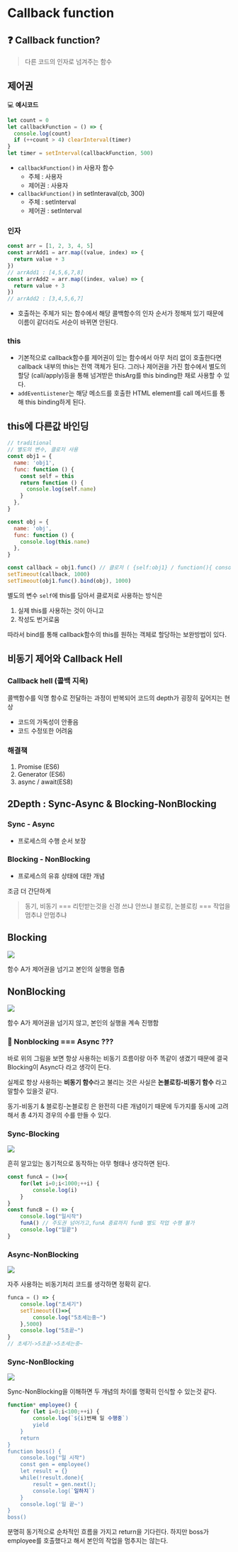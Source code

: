 # Callback function

## :question: Callback function?

> 다른 코드의 인자로 넘겨주는 함수

## 제어권

:computer: **예시코드**

```javascript
let count = 0
let callbackFunction = () => {
  console.log(count)
  if (++count > 4) clearInterval(timer)
}
let timer = setInterval(callbackFunction, 500)
```

- `callbackFunction()` in 사용자 함수
  - 주체 : 사용자
  - 제어권 : 사용자
- `callbackFunction()` in setInteraval(cb, 300)
  - 주체 : setInterval
  - 제어권 : setInterval

### 인자

```javascript
const arr = [1, 2, 3, 4, 5]
const arrAdd1 = arr.map((value, index) => {
  return value + 3
})
// arrAdd1 : [4,5,6,7,8]
const arrAdd2 = arr.map((index, value) => {
  return value + 3
})
// arrAdd2 : [3,4,5,6,7]
```

- 호출하는 주체가 되는 함수에서 해당 콜백함수의 인자 순서가 정해져 있기 때문에 이름이 같더라도 서순이 바뀌면 안된다.

### this

- 기본적으로 callback함수를 제어권이 있는 함수에서 아무 처리 없이 호출한다면 callback 내부의 this는 전역 객체가 된다. 그러나 제어권을 가진 함수에서 별도의 할당 (call/apply)등을 통해 넘겨받은 thisArg를 this binding한 채로 사용할 수 있다.
- `addEventListener`는 해당 메소드를 호출한 HTML element를 call 메서드를 통해 this binding하게 된다.

## this에 다른값 바인딩

```javascript
// traditional
// 별도의 변수, 클로저 사용
const obj1 = {
  name: 'obj1',
  func: function () {
    const self = this
    return function () {
      console.log(self.name)
    }
  },
}

const obj = {
  name: 'obj',
  func: function () {
    console.log(this.name)
  },
}

const callback = obj1.func() // 클로저 ( {self:obj1} / function(){ console.log(self.name) } )
setTimeout(callback, 1000)
setTimeout(obj1.func().bind(obj), 1000)
```

별도의 변수 `self`에 this를 담아서 클로저로 사용하는 방식은

1. 실제 this를 사용하는 것이 아니고
2. 작성도 번거로움

따라서 bind를 통해 callback함수의 this를 원하는 객체로 할당하는 보완방법이 있다.

## 비동기 제어와 Callback Hell

### Callback hell (콜백 지옥)

콜백함수를 익명 함수로 전달하는 과정이 반복되어 코드의 depth가 굉장히 깊어지는 현상

- 코드의 가독성이 안좋음
- 코드 수정또한 어려움

### 해결책

1. Promise (ES6)
2. Generator (ES6)
3. async / await(ES8)

## 2Depth : Sync-Async & Blocking-NonBlocking

### Sync - Async 
- 프로세스의 수행 순서 보장
### Blocking - NonBlocking
- 프로세스의 유휴 상태에 대한 개념

조금 더 간단하게
>  동기, 비동기 === 리턴받는것을 신경 쓰냐 안쓰냐
>  블로킹, 논블로킹 === 작업을 멈추냐 안멈추냐

## Blocking
<img src="https://velog.velcdn.com/images%2Fnittre%2Fpost%2F8cdc0a02-d469-47d5-96c8-f6aeef204eb7%2Fimage.png">

함수 A가 제어권을 넘기고 본인의 실행을 멈춤

## NonBlocking

<img src="https://velog.velcdn.com/images%2Fnittre%2Fpost%2Fc839fc04-1788-4063-ab38-b0d4a312dbf4%2Fimage.png">

함수 A가 제어권을 넘기지 않고, 본인의 실행을 계속 진행함

### :thinking: Nonblocking === Async ???
바로 위의 그림을 보면 항상 사용하는 비동기 흐름이랑 아주 똑같이 생겼기 때문에 결국 Blocking이 Async다 라고 생각이 든다. 

실제로 항상 사용하는 **비동기 함수**라고 불리는 것은 사실은 **논블로킹-비동기 함수** 라고 말할수 있을것 같다.

동기-비동기 & 블로킹-논블로킹 은 완전히 다른 개념이기 때문에 두가지를 동시에 고려해서 총 4가지 경우의 수를 만들 수 있다.

### Sync-Blocking
<img src="https://velog.velcdn.com/images%2Fnittre%2Fpost%2Ff6212fee-ee42-4023-ae02-d2dc15eec46a%2Fimage.png">

흔히 알고있는 동기적으로 동작하는 아무 형태나 생각하면 된다.
```javascript
const funcA = ()=>{
	for(let i=0;i<1000;++i) {
		console.log(i)
	}
}
const funcB = () => {
	console.log("일시작")
	funA() // 주도권 넘어가고,funA 종료까지 funB 별도 작업 수행 불가
	console.log("일끝")
}
```

### Async-NonBlocking
<img src="https://velog.velcdn.com/images%2Fnittre%2Fpost%2Fb9566928-9a6b-4111-9cad-528daa45475d%2Fimage.png">

자주 사용하는 비동기처리 코드를 생각하면 정확히 같다.
```javascript
funca = () => {
	console.log("초세기")
	setTimeout(()=>{
		console.log("5초세는중~")
	},5000)
	console.log("5초끝~")
}
// 초세기->5초끝->5초세는중~
```

### Sync-NonBlocking
<img src="https://velog.velcdn.com/images%2Fnittre%2Fpost%2Ffe5d1231-4c3c-4caf-bdd8-2287926e38ca%2Fimage.png">

Sync-NonBlocking을 이해하면 두 개념의 차이를 명확히 인식할 수 있는것 같다.
```javascript
function* employee() {
	for (let i=0;i<100;++i) {
		console.log(`${i)번째 일 수행중`)
		yield
	}
	return
}
function boss() {
	console.log("일 시작")
	const gen = employee()
	let result = {}
	while(!result.done){
		result = gen.next();
		console.log(`일하지`)
	}
	console.log('일 끝~')
}
boss()
```
분명히 동기적으로 순차적인 흐름을 가지고 return을 기다린다.  하지만 boss가 employee를 호출했다고 해서 본인의 작업을 멈추지는 않는다.
